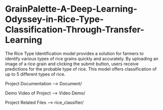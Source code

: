 # GrainPalette-A-Deep-Learning-Odyssey-in-Rice-Type-Classification-Through-Transfer-Learning
The Rice Type Identification model provides a solution for farmers to identify various types of rice grains quickly and accurately. By uploading an image of a rice grain and clicking the submit button, users receive predictions for the probable type of rice. This model offers classification of up to 5 different types of rice.


Project Documentation --> Document/

Demo Video of Project --> Video Demo/

Project Related Files --> rice_classifier/
